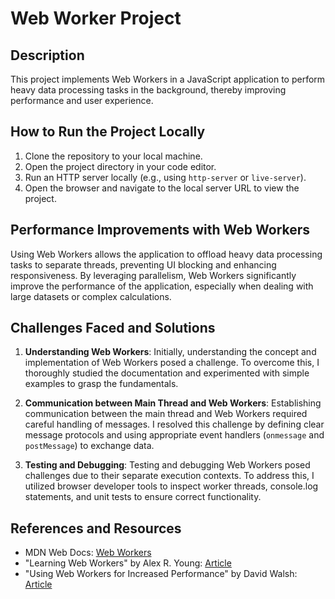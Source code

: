 # Web Worker Project

## Description
This project implements Web Workers in a JavaScript application to perform heavy data processing tasks in the background, thereby improving performance and user experience.

## How to Run the Project Locally
1. Clone the repository to your local machine.
2. Open the project directory in your code editor.
3. Run an HTTP server locally (e.g., using `http-server` or `live-server`).
4. Open the browser and navigate to the local server URL to view the project.

## Performance Improvements with Web Workers
Using Web Workers allows the application to offload heavy data processing tasks to separate threads, preventing UI blocking and enhancing responsiveness. By leveraging parallelism, Web Workers significantly improve the performance of the application, especially when dealing with large datasets or complex calculations.

## Challenges Faced and Solutions
1. **Understanding Web Workers**: Initially, understanding the concept and implementation of Web Workers posed a challenge. To overcome this, I thoroughly studied the documentation and experimented with simple examples to grasp the fundamentals.
   
2. **Communication between Main Thread and Web Workers**: Establishing communication between the main thread and Web Workers required careful handling of messages. I resolved this challenge by defining clear message protocols and using appropriate event handlers (`onmessage` and `postMessage`) to exchange data.

3. **Testing and Debugging**: Testing and debugging Web Workers posed challenges due to their separate execution contexts. To address this, I utilized browser developer tools to inspect worker threads, console.log statements, and unit tests to ensure correct functionality.

## References and Resources
- MDN Web Docs: [Web Workers](https://developer.mozilla.org/en-US/docs/Web/API/Web_Workers_API)
- "Learning Web Workers" by Alex R. Young: [Article](https://alexsexton.com/blog/2011/08/learning-web-workers/)
- "Using Web Workers for Increased Performance" by David Walsh: [Article](https://davidwalsh.name/web-worker)
